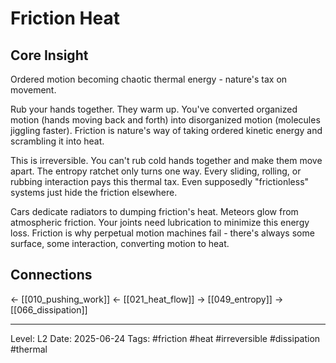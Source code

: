 # Friction Heat

## Core Insight
Ordered motion becoming chaotic thermal energy - nature's tax on movement.

Rub your hands together. They warm up. You've converted organized motion (hands moving back and forth) into disorganized motion (molecules jiggling faster). Friction is nature's way of taking ordered kinetic energy and scrambling it into heat.

This is irreversible. You can't rub cold hands together and make them move apart. The entropy ratchet only turns one way. Every sliding, rolling, or rubbing interaction pays this thermal tax. Even supposedly "frictionless" systems just hide the friction elsewhere.

Cars dedicate radiators to dumping friction's heat. Meteors glow from atmospheric friction. Your joints need lubrication to minimize this energy loss. Friction is why perpetual motion machines fail - there's always some surface, some interaction, converting motion to heat.

## Connections
← [[010_pushing_work]]
← [[021_heat_flow]]
→ [[049_entropy]]
→ [[066_dissipation]]

---
Level: L2
Date: 2025-06-24
Tags: #friction #heat #irreversible #dissipation #thermal